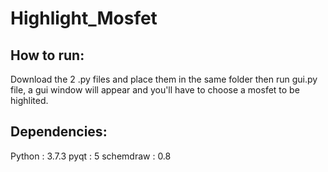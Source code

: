 # Highlight_Mosfet

## How to run:
Download the 2 .py files and place them in the same folder then run gui.py file, a gui window will appear and you'll have to choose a mosfet to be highlited.

## Dependencies:
Python : 3.7.3 pyqt : 5 schemdraw : 0.8

